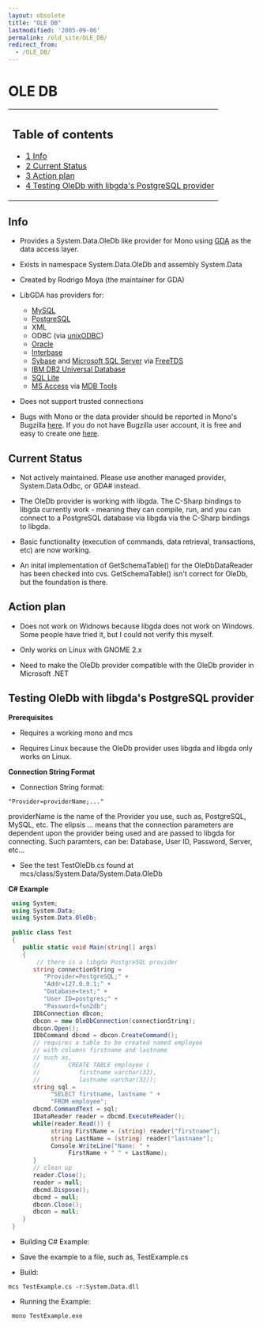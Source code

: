 ```yaml
---
layout: obsolete
title: "OLE DB"
lastmodified: '2005-09-06'
permalink: /old_site/OLE_DB/
redirect_from:
  - /OLE_DB/
---
```


OLE DB
======

<table>
<col width="100%" />
<tbody>
<tr class="odd">
<td align="left"><h2>Table of contents</h2>
<ul>
<li><a href="#info">1 Info</a></li>
<li><a href="#current-status">2 Current Status</a></li>
<li><a href="#action-plan">3 Action plan</a></li>
<li><a href="#testing-oledb-with-libgdas-postgresql-provider">4 Testing OleDb with libgda's PostgreSQL provider</a></li>
</ul></td>
</tr>
</tbody>
</table>

Info
----

-   Provides a System.Data.OleDb like provider for Mono using [GDA](http://www.gnome-db.org/) as the data access layer.

-   Exists in namespace System.Data.OleDb and assembly System.Data

-   Created by Rodrigo Moya (the maintainer for GDA)

-   LibGDA has providers for:
    -   [MySQL](http://www.mysql.com/)
    -   [PostgreSQL](http://www.postgresql.org/)
    -   XML
    -   ODBC (via [unixODBC](http://www.unixodbc.org/))
    -   [Oracle](http://www.oracle.com/)
    -   [Interbase](http://www.borland.com/products/downloads/download_interbase.html)
    -   [Sybase](http://www.sybase.com/downloads) and [Microsoft SQL Server](http://www.microsoft.com/sql/default.asp) via [FreeTDS](http://www.freetds.org/)
    -   [IBM DB2 Universal Database](http://www-3.ibm.com/software/data/db2/)
    -   [SQL Lite](http://www.hwaci.com/sw/sqlite/download.html)
    -   [MS Access](http://www.microsoft.com/office/access/default.asp) via [MDB Tools](http://mdbtools.sourceforge.net/)

-   Does not support trusted connections

-   Bugs with Mono or the data provider should be reported in Mono's Bugzilla [here](http://bugzilla.ximian.com/). If you do not have Bugzilla user account, it is free and easy to create one [here](http://bugzilla.ximian.com/createaccount.cgi).

Current Status
--------------

-   Not actively maintained. Please use another managed provider, System.Data.Odbc, or GDA\# instead.

-   The OleDb provider is working with libgda. The C-Sharp bindings to libgda currently work - meaning they can compile, run, and you can connect to a PostgreSQL database via libgda via the C-Sharp bindings to libgda.

-   Basic functionality (execution of commands, data retrieval, transactions, etc) are now working.

-   An inital implementation of GetSchemaTable() for the OleDbDataReader has been checked into cvs. GetSchemaTable() isn't correct for OleDb, but the foundation is there.

Action plan
-----------

-   Does not work on Widnows because libgda does not work on Windows. Some people have tried it, but I could not verify this myself.

-   Only works on Linux with GNOME 2.x

-   Need to make the OleDb provider compatible with the OleDb provider in Microsoft .NET

Testing OleDb with libgda's PostgreSQL provider
-----------------------------------------------

**Prerequisites**

-   Requires a working mono and mcs

-   Requires Linux because the OleDb provider uses libgda and libgda only works on Linux.

**Connection String Format**

-   Connection String format:

<!-- -->

    "Provider=providerName;..."

providerName is the name of the Provider you use, such as, PostgreSQL, MySQL, etc. The elipsis ... means that the connection parameters are dependent upon the provider being used and are passed to libgda for connecting. Such paramters, can be: Database, User ID, Password, Server, etc...

-   See the test TestOleDb.cs found at mcs/class/System.Data/System.Data.OleDb

**C\# Example**

``` csharp
 using System;
 using System.Data;
 using System.Data.OleDb;
 
 public class Test
 {
    public static void Main(string[] args)
    {
        // there is a libgda PostgreSQL provider
       string connectionString =
          "Provider=PostgreSQL;" +
          "Addr=127.0.0.1;" +
          "Database=test;" +
          "User ID=postgres;" +
          "Password=fun2db";
       IDbConnection dbcon;
       dbcon = new OleDbConnection(connectionString);
       dbcon.Open();
       IDbCommand dbcmd = dbcon.CreateCommand();
       // requires a table to be created named employee
       // with columns firstname and lastname
       // such as,
       //        CREATE TABLE employee (
       //           firstname varchar(32),
       //           lastname varchar(32));
       string sql =
            "SELECT firstname, lastname " +
            "FROM employee";
       dbcmd.CommandText = sql;
       IDataReader reader = dbcmd.ExecuteReader();
       while(reader.Read()) {
            string FirstName = (string) reader["firstname"];
            string LastName = (string) reader["lastname"];
            Console.WriteLine("Name: " +
                 FirstName + " " + LastName);
       }
       // clean up
       reader.Close();
       reader = null;
       dbcmd.Dispose();
       dbcmd = null;
       dbcon.Close();
       dbcon = null;
    }
 }
```

-   Building C\# Example:
-   Save the example to a file, such as, TestExample.cs

-   Build:

<!-- -->

    mcs TestExample.cs -r:System.Data.dll

-   Running the Example:

<!-- -->

     mono TestExample.exe 

